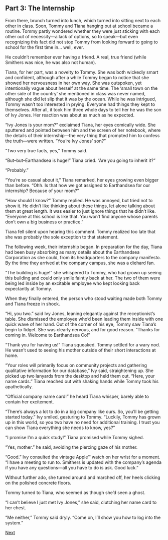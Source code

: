 ## Part 3: The Internship

From there, brunch turned into lunch, which turned into sitting next to each other in class. Soon, Tommy and Tiana hanging out at school became a routine. Tommy partly wondered whether they were just sticking with each other out of necessity—a lack of options, so to speak—but even recognizing this fact did not stop Tommy from looking forward to going to school for the first time in… well, ever. 

He couldn’t remember ever having a friend. A real, true friend (while Smithers was nice, he was also not human). 

Tiana, for her part, was a novelty to Tommy. She was both wickedly smart and confident, although after a while Tommy began to notice that she showed her nervousness in her own way. She was outspoken, yet intentionally vague about herself at the same time. The ‘small town on the other side of the country’ she mentioned in class was never named, although she did let slip that it was by the ocean. While he was intrigued, Tommy wasn’t too interested in prying. Everyone had things they kept to themselves. After all, it took him three whole days to tell her he was the son of Ivy Jones. Her reaction was about as much as he expected.

“Ivy Jones is your mom?” exclaimed Tiana, her eyes comically wide. She sputtered and pointed between him and the screen of her notebook, where the details of their internship—the very thing that prompted him to confess the truth—were written. “You’re Ivy Jones’ son?”

“Two very true facts, yes,” Tommy said. 

“But–but–Earthandsea is huge!” Tiana cried. “Are you going to inherit it?”

“Probably.”

“You’re so casual about it,” Tiana remarked, her eyes growing even bigger than before. “Ohh. Is that how we got assigned to Earthandsea for our internship? Because of your mom?”

“How should I know?” Tommy replied. He was annoyed, but tried not to show it. He didn’t like thinking about these things, let alone talking about them at great length. It was easier to just ignore things that he didn’t like. “Everyone at this school is like that. You won’t find anyone whose parents don’t own a big business or practice.”

Tiana fell silent upon hearing this comment. Tommy realized too late that she was probably the sole exception to that statement.

The following week, their internship began. In preparation for the day, Tiana had been busy absorbing as many details about the Earthandsea Corporation as she could, from its headquarters to the company manifesto. By the time they arrived at the company campus, she was a diehard fan. 

“The building is huge!” she whispered to Tommy, who had grown up seeing this building and could only smile faintly back at her. The two of them were being led inside by an excitable employee who kept looking back expectantly at Tommy. 

When they finally entered, the person who stood waiting made both Tommy and Tiana freeze in shock.

“Hi, you two.” said Ivy Jones, leaning elegantly against the receptionist’s table. She dismissed the employee who’d been leading them inside with one quick wave of her hand. Out of the corner of his eye, Tommy saw Tiana’s begin to fidget. She was clearly nervous, and for good reason. “Thanks for coming in. Welcome to Earthandsea Co!”

“Thank you for having us!” Tiana squeaked. Tommy settled for a wary nod. He wasn’t used to seeing his mother outside of their short interactions at home.

“Your roles will primarily focus on community projects and gathering qualitative information for our database,” Ivy said, straightening up. She picked up two lanyards from the desktop and held them out. “Here, your name cards.” Tiana reached out with shaking hands while Tommy took his apathetically. 

“Official company name card!” he heard Tiana whisper, barely able to contain her excitement. 

“There’s always a lot to do in a big company like ours. So, you’ll be getting started today.” Ivy smiled, gesturing to Tommy. “Luckily, Tommy has grown up in this world, so you two have no need for additional training. I trust you can show Tiana everything she needs to know, yes?”

“I promise I’m a quick study!” Tiana promised while Tommy sighed. 

“Yes, mother.” he said, avoiding the piercing gaze of his mother. 

“Good.” Ivy consulted the vintage Apple™ watch on her wrist for a moment. “I have a meeting to run to. Smithers is updated with the company’s agenda if you have any questions—all you have to do is ask. Good luck.” 

Without further ado, she turned around and marched off, her heels clicking on the polished concrete floors. 

Tommy turned to Tiana, who seemed as though she’d seen a ghost. 

“I can’t believe I just met Ivy Jones,” she said, clutching her name card to her chest. 

“Me neither,” Tommy said dryly. “Come on, I’ll show you how to log into the system.”

[Next](https://dorsadanesh.github.io/RisingTides-Sink-or-Swim/tommy6.html)

